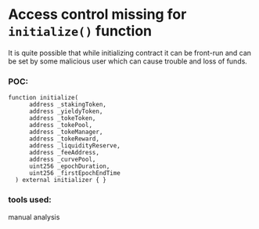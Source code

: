 # Access control missing for `initialize()` function

It is quite possible that while initializing contract it can be front-run and can be set by some malicious user which can cause trouble and loss of funds.

### POC:
```
function initialize(
      address _stakingToken,
      address _yieldyToken,
      address _tokeToken,
      address _tokePool,
      address _tokeManager,
      address _tokeReward,
      address _liquidityReserve,
      address _feeAddress,
      address _curvePool,
      uint256 _epochDuration,
      uint256 _firstEpochEndTime
  ) external initializer { }
```


### tools used:

manual analysis
